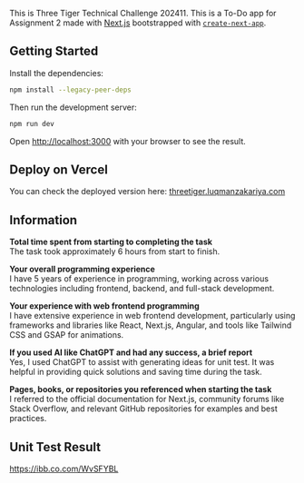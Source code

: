This is Three Tiger Technical Challenge 202411. This is a To-Do app for Assignment 2 made with [Next.js](https://nextjs.org) bootstrapped with [`create-next-app`](https://nextjs.org/docs/app/api-reference/cli/create-next-app).

## Getting Started

Install the dependencies:

```bash
npm install --legacy-peer-deps
```

Then run the development server:

```bash
npm run dev
```

Open [http://localhost:3000](http://localhost:3000) with your browser to see the result.

## Deploy on Vercel

You can check the deployed version here: [threetiger.luqmanzakariya.com](https://threetiger.luqmanzakariya.com)

## Information

**Total time spent from starting to completing the task**
\
The task took approximately 6 hours from start to finish.

**Your overall programming experience**
\
I have 5 years of experience in programming, working across various technologies including frontend, backend, and full-stack development.

**Your experience with web frontend programming**
\
I have extensive experience in web frontend development, particularly using frameworks and libraries like React, Next.js, Angular, and tools like Tailwind CSS and GSAP for animations.

**If you used AI like ChatGPT and had any success, a brief report**
\
Yes, I used ChatGPT to assist with generating ideas for unit test. It was helpful in providing quick solutions and saving time during the task.

**Pages, books, or repositories you referenced when starting the task**
\
I referred to the official documentation for Next.js, community forums like Stack Overflow, and relevant GitHub repositories for examples and best practices.

## Unit Test Result
https://ibb.co.com/WvSFYBL